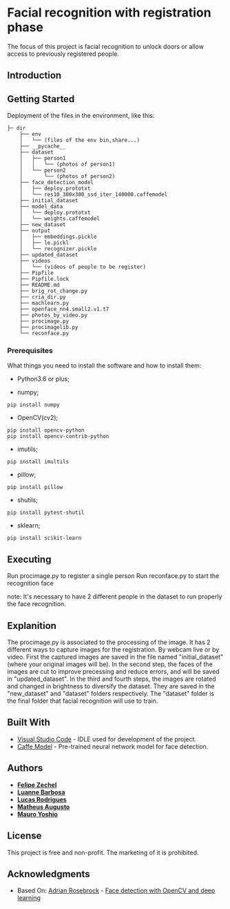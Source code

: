 # Facial recognition with registration phase

The focus of this project is facial recognition to unlock doors or allow access to previously registered people.

## Introduction

## Getting Started

Deployment of the files in the environment, like this:

```
├─ dir
    ├── env
    │   └── (files of the env bin,share...)
    ├── __pycache__
    ├── dataset
    │   ├── person1
    │   │   └── (photos of person1)
    │   └── person2
    │       └── (photos of person2)
    ├── face_detection_model
    │   ├── deploy.prototxt
    │   └── res10_300x300_ssd_iter_140000.caffemodel
    ├── initial_dataset
    ├── model_data
    │   └── deploy.prototxt
    │   └── weights.caffemodel
    ├── new_dataset
    ├── output
    │   ├── embeddings.pickle
    │   ├── le.pickl
    │   └── recognizer.pickle
    ├── updated_dataset
    ├── videos
    │   └── (videos of people to be register)
    ├── Pipfile
    ├── Pipfile.lock
    ├── README.md
    ├── brig_rot_change.py
    ├── cria_dir.py
    ├── machlearn.py
    ├── openface_nn4.small2.v1.t7
    ├── photos_by_video.py
    ├── procimage.py
    ├── procimagelib.py
    └── reconface.py
```
### Prerequisites

What things you need to install the software and how to install them:
* Python3.6 or plus;

* numpy;
```
pip install numpy
```
* OpenCV(cv2);
```
pip install opencv-python
pip install opencv-contrib-python
```
* imutils;
```
pip install imultils
```
* pillow;
```
pip install pillow
```
* shutils;
```
pip install pytest-shutil
```
* sklearn;
```
pip install scikit-learn
```
## Executing
Run procimage.py to register a single person
Run reconface.py to start the recognition face

note: It's necessary to have 2 different people in the dataset to run properly the face recognition.

## Explanition
The procimage.py is associated to the processing of the image. It has 2 different ways to capture images for the registration. By webcam live or by video.
First the captured images are saved in the file named "initial_dataset" (where your original images will be). In the second step, the faces of the images are cut to improve precessing and reduce errors, and will be saved in "updated_dataset". In the third and fourth steps, the images are rotated and changed in brightness to diversify the dataset. They are saved in the "new_dataset" and "dataset" folders respectively. The "dataset" folder is the final folder that facial recognition will use to train.

## Built With

* [Visual Studio Code](https://code.visualstudio.com/) - IDLE used for development of the project.
* [Caffe Model](https://caffe.berkeleyvision.org/) - Pre-trained neural network model for face detection.

## Authors

* [**Felipe Zechel**](https://github.com/zechelf)
* [**Luanne Barbosa**]()
* [**Lucas Rodrigues**]()
* [**Matheus Augusto**](https://github.com/MatheusMABR)
* [**Mauro Yoshio**]()

## License

This project is free and non-profit. The marketing of it is prohibited.

## Acknowledgments
* Based On: [Adrian Rosebrock](https://www.pyimagesearch.com/author/adrian/) - [Face detection with OpenCV and deep learning](https://www.pyimagesearch.com/2018/02/26/face-detection-with-opencv-and-deep-learning/)


